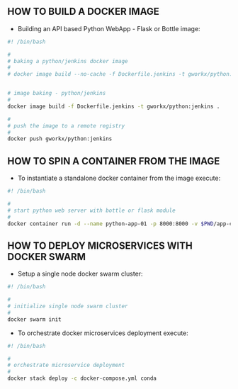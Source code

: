 ## HOW TO BUILD A DOCKER IMAGE

+ Building an API based Python WebApp - Flask or Bottle image:

```sh
#! /bin/bash

#
# baking a python/jenkins docker image
#
# docker image build --no-cache -f Dockerfile.jenkins -t gworkx/python:jenkins .


# image baking - python/jenkins
#
docker image build -f Dockerfile.jenkins -t gworkx/python:jenkins .

#
# push the image to a remote registry
#
docker push gworkx/python:jenkins
```

## HOW TO SPIN A CONTAINER FROM THE IMAGE

+ To instantiate a standalone docker container from the image execute:

```sh
#! /bin/bash

#
# start python web server with bottle or flask module
#
docker container run -d --name python-app-01 -p 8000:8000 -v $PWD/app-code:/app:ro gworkx/python:jenkins
```

## HOW TO DEPLOY MICROSERVICES WITH DOCKER SWARM

+ Setup a single node docker swarm cluster:

```sh
#! /bin/bash

#
# initialize single node swarm cluster
#
docker swarm init
```

+ To orchestrate docker microservices deployment execute:

```sh
#! /bin/bash

#
# orchestrate microservice deployment
#
docker stack deploy -c docker-compose.yml conda
```
